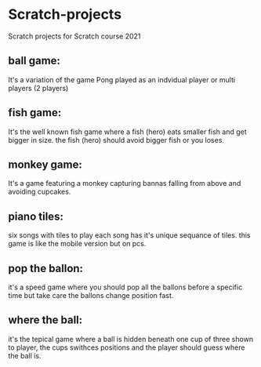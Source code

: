 # Scratch-projects
Scratch projects for Scratch course 2021

## ball game:
It's a variation of the game Pong played as an indvidual player or multi players (2 players)

## fish game:
It's the well known fish game where a fish (hero) eats smaller fish and get bigger in size. the fish (hero) should avoid bigger fish or you loses.

## monkey game:
It's a game featuring a monkey capturing bannas falling from above and avoiding cupcakes.

## piano tiles:
six songs with tiles to play each song has it's unique sequance of tiles. this game is like the mobile version but on pcs.

## pop the ballon:
it's a speed game where you should pop all the ballons before a specific time but take care the ballons change position fast.

## where the ball:
it's the tepical game where a ball is hidden beneath one cup of three shown to player, the cups swithces positions and the player should guess where the ball is.
